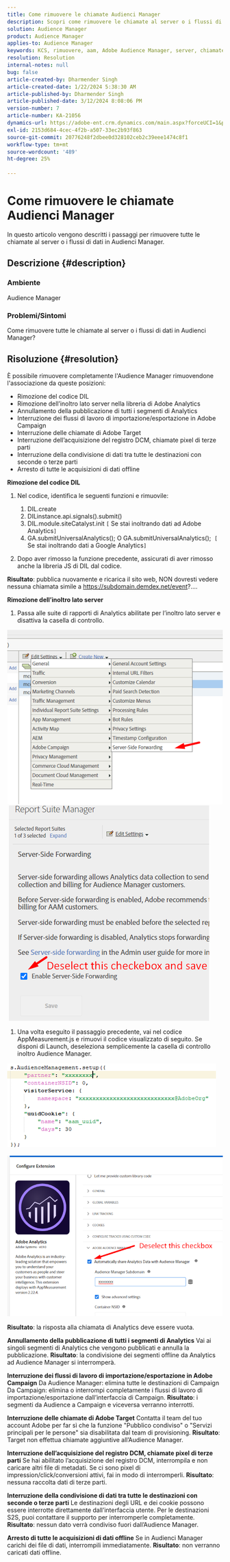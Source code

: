 ```yaml
---
title: Come rimuovere le chiamate Audienci Manager
description: Scopri come rimuovere le chiamate al server o i flussi di dati nelle chiamate Audienci Manager.
solution: Audience Manager
product: Audience Manager
applies-to: Audience Manager
keywords: KCS, rimuovere, aam, Adobe Audience Manager, server, chiamate, chiamate server, Come
resolution: Resolution
internal-notes: null
bug: false
article-created-by: Dharmender Singh
article-created-date: 1/22/2024 5:38:30 AM
article-published-by: Dharmender Singh
article-published-date: 3/12/2024 8:08:06 PM
version-number: 7
article-number: KA-21056
dynamics-url: https://adobe-ent.crm.dynamics.com/main.aspx?forceUCI=1&pagetype=entityrecord&etn=knowledgearticle&id=42a4f075-e8b8-ee11-a569-6045bd006149
exl-id: 2153d684-4cec-4f2b-a507-33ec2b93f863
source-git-commit: 20776248f2dbee0d328102ceb2c39eee1474c8f1
workflow-type: tm+mt
source-wordcount: '489'
ht-degree: 25%

---
```


# Come rimuovere le chiamate Audienci Manager


In questo articolo vengono descritti i passaggi per rimuovere tutte le chiamate al server o i flussi di dati in Audienci Manager.

## Descrizione {#description}


### Ambiente

Audience Manager

### Problemi/Sintomi

Come rimuovere tutte le chiamate al server o i flussi di dati in Audienci Manager?


## Risoluzione {#resolution}


È possibile rimuovere completamente l&#39;Audience Manager rimuovendone l&#39;associazione da queste posizioni:

- Rimozione del codice DIL
- Rimozione dell’inoltro lato server nella libreria di Adobe Analytics
- Annullamento della pubblicazione di tutti i segmenti di Analytics
- Interruzione dei flussi di lavoro di importazione/esportazione in Adobe Campaign
- Interruzione delle chiamate di Adobe Target
- Interruzione dell’acquisizione del registro DCM, chiamate pixel di terze parti
- Interruzione della condivisione di dati tra tutte le destinazioni con seconde o terze parti
- Arresto di tutte le acquisizioni di dati offline




<b>Rimozione del codice DIL</b>

1. Nel codice, identifica le seguenti funzioni e rimuovile:

   1. DIL.create
   2. DILinstance.api.signals().submit()
   3. DIL.module.siteCatalyst.init `[` Se stai inoltrando dati ad Adobe Analytics`]`
   4. GA.submitUniversalAnalytics(); O GA.submitUniversalAnalytics();  `[` Se stai inoltrando dati a Google Analytics`]`
2. Dopo aver rimosso la funzione precedente, assicurati di aver rimosso anche la libreria JS di DIL dal codice.


<b>Risultato</b>: pubblica nuovamente e ricarica il sito web, NON dovresti vedere nessuna chiamata simile a https://subdomain.demdex.net/event?....



<b>Rimozione dell’inoltro lato server</b>

1. Passa alle suite di rapporti di Analytics abilitate per l’inoltro lato server e disattiva la casella di controllo.


![](assets/8a6b5fd5-676c-ed11-9562-6045bd006239.png) ![](assets/8d6b5fd5-676c-ed11-9562-6045bd006239.png)

1. Una volta eseguito il passaggio precedente, vai nel codice AppMeasurement.js e rimuovi il codice visualizzato di seguito. Se disponi di Launch, deseleziona semplicemente la casella di controllo inoltro Audience Manager.


![](assets/8c6b5fd5-676c-ed11-9562-6045bd006239.png)             ![](assets/8b6b5fd5-676c-ed11-9562-6045bd006239.png)

<b>Risultato</b>: la risposta alla chiamata di Analytics deve essere vuota.

<b>Annullamento della pubblicazione di tutti i segmenti di Analytics</b>
Vai ai singoli segmenti di Analytics che vengono pubblicati e annulla la pubblicazione.
<b>Risultato</b>: la condivisione dei segmenti offline da Analytics ad Audience Manager si interromperà.

<b>Interruzione dei flussi di lavoro di importazione/esportazione in Adobe Campaign</b>
Da Audience Manager: elimina tutte le destinazioni di Campaign
Da Campaign: elimina o interrompi completamente i flussi di lavoro di importazione/esportazione dall’interfaccia di Campaign.
<b>Risultato</b>: i segmenti da Audience a Campaign e viceversa verranno interrotti.

<b>Interruzione delle chiamate di Adobe Target</b>
Contatta il team del tuo account Adobe per far sì che la funzione &quot;Pubblico condiviso&quot; o &quot;Servizi principali per le persone&quot; sia disabilitata dal team di provisioning.
<b>Risultato</b>: Target non effettua chiamate aggiuntive all’Audience Manager.

<b>Interruzione dell’acquisizione del registro DCM, chiamate pixel di terze parti</b>
Se hai abilitato l’acquisizione del registro DCM, interrompila e non caricare altri file di metadati.
Se ci sono pixel di impression/click/conversioni attivi, fai in modo di interromperli.
<b>Risultato</b>: nessuna raccolta dati di terze parti.

<b>Interruzione della condivisione di dati tra tutte le destinazioni con seconde o terze parti</b>
Le destinazioni degli URL e dei cookie possono essere interrotte direttamente dall’interfaccia utente.
Per le destinazioni S2S, puoi contattare il supporto per interromperle completamente.
<b>Risultato</b>: nessun dato verrà condiviso fuori dall’Audience Manager.

<b>Arresto di tutte le acquisizioni di dati offline</b>
Se in Audienci Manager carichi dei file di dati, interrompili immediatamente.
<b>Risultato</b>: non verranno caricati dati offline.
